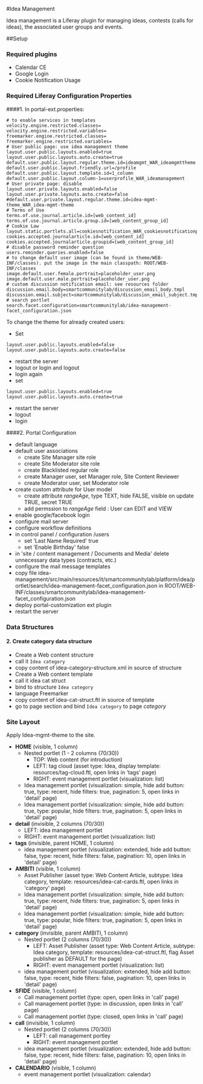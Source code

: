 #Idea Management

Idea management is a Liferay plugin for managing ideas, contests (calls for ideas), the associated user groups and events.

##Setup

### Required plugins
- Calendar CE
- Google Login
- Cookie Notification Usage

### Required Liferay Configuration Properties

####1. In portal-ext.properties:
```
# to enable services in templates
velocity.engine.restricted.classes=
velocity.engine.restricted.variables=
freemarker.engine.restricted.classes=
freemarker.engine.restricted.variables=
# User public page: use idea management theme
layout.user.public.layouts.enabled=true
layout.user.public.layouts.auto.create=true
default.user.public.layout.regular.theme.id=ideamgmt_WAR_ideamgmttheme
default.user.public.layout.friendly.url=/profile
default.user.public.layout.template.id=1_column
default.user.public.layout.column-1=userprofile_WAR_ideamanagement
# User private page: disable
layout.user.private.layouts.enabled=false
layout.user.private.layouts.auto.create=false
#default.user.private.layout.regular.theme.id=idea-mgmt-theme_WAR_idea-mgmt-theme
# Terms of Use
terms.of.use.journal.article.id=[web_content_id]
terms.of.use.journal.article.group.id=[web_content_group_id]
# Cookie Law
layout.static.portlets.all=cookiesnotification_WAR_cookiesnotificationportlet
cookies.accepted.journalarticle.id=[web_content_id]
cookies.accepted.journalarticle.groupid=[web_content_group_id]
# disable password reminder question
users.reminder.queries.enabled=false
# to change default user image (can be found in theme/WEB-INF/classes). put the image in the main classpath: ROOT/WEB-INF/classes
image.default.user.female.portrait=placeholder_user.png
image.default.user.male.portrait=placeholder_user.png
# custom discussion notification email: see resources folder
discussion.email.body=smartcommunitylab/discussion_email_body.tmpl
discussion.email.subject=smartcommunitylab/discussion_email_subject.tmpl
# search portlet
search.facet.configuration=smartcommunitylab/idea-management-facet_configuration.json
```
To change the theme for already created users:
  - Set 
  
  ```
  layout.user.public.layouts.enabled=false
  layout.user.public.layouts.auto.create=false
  ```
  - restart the server
  - logout or login and logout
  - login again
  - set
  
   ```
  layout.user.public.layouts.enabled=true
  layout.user.public.layouts.auto.create=true
  ```
  - restart the server
  - logout
  - login

####2. Portal Configuration
- default language
- default user associations
  * create Site Manager site role
  * create Site Moderator site role
  * create Blacklisted regular role
  * create Manager user, set Manager role, Site Content Reviewer
  * create Moderator user, set Moderator role
- create custom attribute for User model
  * create attribute *rangeAge*, type TEXT, hide FALSE, visible on update TRUE, secret TRUE
  * add permssion to *rangeAge* field : User can EDIT and VIEW
- enable google/facebook login
- configure mail server
- configure workflow definitions
- in control panel / configuration /users 
  * set 'Last Name Required' true
  * set 'Enable Birthday' false
- in 'site / content management / Documents and Media' delete unnecessary data types (contracts, etc.)
- configure the mail message templates
- copy file idea-management/src/main/resources/it/smartcommunitylab/platform/idea/portlet/search/idea-management-facet_configuration.json in ROOT/WEB-INF/classes/smartcommunitylab/idea-management-facet_configuration.json
- deploy portal-customization ext plugin
- restart the server

### Data Structures

#### 2. Create category data structure

- Create a Web content structure
- call it `Idea category`
- copy content of idea-category-structure.xml in source of structure
- Create a Web content template
- call it idea cat struct
- bind to structure `Idea category`
- language Freemarker
- copy content of idea-cat-struct.ftl in source of template
- go to page section and bind `Idea category` to page *category*

### Site Layout

Apply Idea-mgmt-theme to the site.

- **HOME** (visible, 1 column)
  * Nested portlet (1 - 2 columns (70/30))
    * TOP: Web content (for introduction)
    * LEFT: tag cloud (asset type: Idea, display template: resources/tag-cloud.ftl, open links in 'tags' page)
    * RIGHT: event management portlet (visualization: list)
  * Idea management portlet (visualization: simple, hide add button: true, type: recent, hide filters: true, pagination: 5, open links in 'detail' page)
  * Idea management portlet (visualization: simple, hide add button: true, type: popular, hide filters: true, pagination: 5, open links in 'detail' page)
- **detail** (invisible, 2 columns (70/30))
  * LEFT: idea management portlet
  * RIGHT: event management portlet (visualization: list)
- **tags** (invisible, parent HOME, 1 column)
  * idea management portlet (visualization: extended, hide add button: false, type: recent, hide filters: false, pagination: 10, open links in 'detail' page)
- **AMBITI** (visible, 1 column)
  * Asset Publisher (asset type: Web Content Article, subtype: Idea category, template: resources/idea-cat-cards.ftl, open links in 'category' page)
  * Idea management portlet (visualization: simple, hide add button: true, type: recent, hide filters: true, pagination: 5, open links in 'detail' page)
  * Idea management portlet (visualization: simple, hide add button: true, type: popular, hide filters: true, pagination: 5, open links in 'detail' page)
- **category** (invisible, parent AMBITI, 1 column)
  * Nested portlet (2 columns (70/30))
    * LEFT: Asset Publisher (asset type: Web Content Article, subtype: Idea category, template: resources/idea-cat-struct.ftl, flag Asset publisher as DEFAULT for the page)
    * RIGHT: event management portlet (visualization: list)
  * idea management portlet (visualization: extended, hide add button: false, type: recent, hide filters: false, pagination: 10, open links in 'detail' page)
- **SFIDE** (visible, 1 column)
  * Call management portlet (type: open, open links in 'call' page)
  * Call management portlet (type: in discussion, open links in 'call' page)
  * Call management portlet (type: closed, open links in 'call' page)
- **call** (invisible, 1 column)  
  * Nested portlet (2 columns (70/30))
    * LEFT: call management portley
    * RIGHT: event management portlet
  * idea management portlet (visualization: extended, hide add button: false, type: recent, hide filters: false, pagination: 10, open links in 'detail' page)
- **CALENDARIO** (visible, 1 column)
  * event management portlet (visualization: calendar)

  

